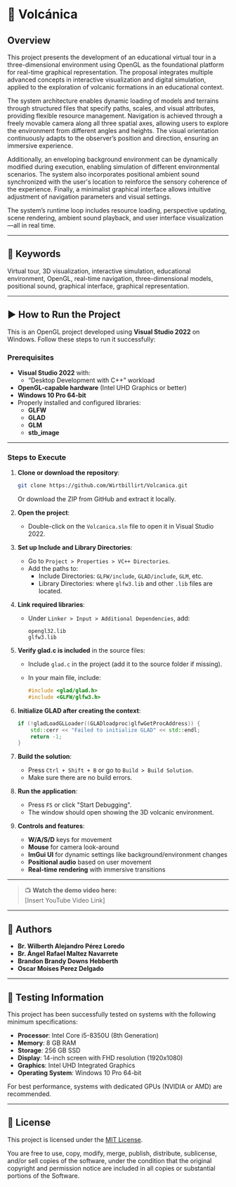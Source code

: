 # 🌋 Volcánica

## Overview

This project presents the development of an educational virtual tour in a three-dimensional environment using OpenGL as the foundational platform for real-time graphical representation. The proposal integrates multiple advanced concepts in interactive visualization and digital simulation, applied to the exploration of volcanic formations in an educational context.

The system architecture enables dynamic loading of models and terrains through structured files that specify paths, scales, and visual attributes, providing flexible resource management. Navigation is achieved through a freely movable camera along all three spatial axes, allowing users to explore the environment from different angles and heights. The visual orientation continuously adapts to the observer’s position and direction, ensuring an immersive experience.

Additionally, an enveloping background environment can be dynamically modified during execution, enabling simulation of different environmental scenarios. The system also incorporates positional ambient sound synchronized with the user's location to reinforce the sensory coherence of the experience. Finally, a minimalist graphical interface allows intuitive adjustment of navigation parameters and visual settings.

The system’s runtime loop includes resource loading, perspective updating, scene rendering, ambient sound playback, and user interface visualization—all in real time.

---

## 🔑 Keywords

Virtual tour, 3D visualization, interactive simulation, educational environment, OpenGL, real-time navigation, three-dimensional models, positional sound, graphical interface, graphical representation.

---

## ▶️ How to Run the Project

This is an OpenGL project developed using **Visual Studio 2022** on Windows. Follow these steps to run it successfully:

### Prerequisites

- **Visual Studio 2022** with:
  - “Desktop Development with C++” workload
- **OpenGL-capable hardware** (Intel UHD Graphics or better)
- **Windows 10 Pro 64-bit**
- Properly installed and configured libraries:
  - **GLFW**
  - **GLAD**
  - **GLM**
  - **stb_image**
  

---

### Steps to Execute

1. **Clone or download the repository**:

   ```bash
   git clone https://github.com/Wirtbillirt/Volcanica.git
   ```

   Or download the ZIP from GitHub and extract it locally.

2. **Open the project**:
   - Double-click on the `Volcanica.sln` file to open it in Visual Studio 2022.

3. **Set up Include and Library Directories**:
   - Go to `Project > Properties > VC++ Directories`.
   - Add the paths to:
     - Include Directories: `GLFW/include`, `GLAD/include`, `GLM`, etc.
     - Library Directories: where `glfw3.lib` and other `.lib` files are located.

4. **Link required libraries**:
   - Under `Linker > Input > Additional Dependencies`, add:
     ```
     opengl32.lib
     glfw3.lib
     ```

5. **Verify glad.c is included** in the source files:
   - Include `glad.c` in the project (add it to the source folder if missing).
   - In your main file, include:

     ```cpp
     #include <glad/glad.h>
     #include <GLFW/glfw3.h>
     ```

6. **Initialize GLAD after creating the context**:

   ```cpp
   if (!gladLoadGLLoader((GLADloadproc)glfwGetProcAddress)) {
       std::cerr << "Failed to initialize GLAD" << std::endl;
       return -1;
   }
   ```

7. **Build the solution**:
   - Press `Ctrl + Shift + B` or go to `Build > Build Solution`.
   - Make sure there are no build errors.

8. **Run the application**:
   - Press `F5` or click "Start Debugging".
   - The window should open showing the 3D volcanic environment.

9. **Controls and features**:
   - **W/A/S/D** keys for movement
   - **Mouse** for camera look-around
   - **ImGui UI** for dynamic settings like background/environment changes
   - **Positional audio** based on user movement
   - **Real-time rendering** with immersive transitions

---

> 📺 **Watch the demo video here:**  
> [Insert YouTube Video Link]

---

## 👤 Authors

- **Br. Wilberth Alejandro Pérez Loredo**  
- **Br. Ángel Rafael Maltez Navarrete**  
- **Brandon Brandy Downs Hebberth**  
- **Oscar Moises Perez Delgado**

---

## 🧪 Testing Information

This project has been successfully tested on systems with the following minimum specifications:

- **Processor**: Intel Core i5-8350U (8th Generation)  
- **Memory**: 8 GB RAM  
- **Storage**: 256 GB SSD  
- **Display**: 14-inch screen with FHD resolution (1920x1080)  
- **Graphics**: Intel UHD Integrated Graphics  
- **Operating System**: Windows 10 Pro 64-bit  

For best performance, systems with dedicated GPUs (NVIDIA or AMD) are recommended.

---

## 📄 License

This project is licensed under the [MIT License](https://opensource.org/licenses/MIT).

You are free to use, copy, modify, merge, publish, distribute, sublicense, and/or sell copies of the software, under the condition that the original copyright and
permission notice are included in all copies or substantial portions of the Software.
